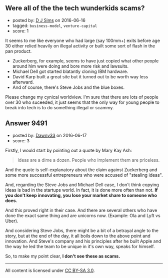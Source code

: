 ## Were all of the the tech wunderkids scams?

- posted by: [D J Sims](https://stackexchange.com/users/7242000/d-j-sims) on 2016-06-16
- tagged: `business-model`, `venture-capital`
- score: 1

It seems to me like everyone who had large (say 100mm+) exits before age 30 either relied heavily on illegal activity or built some sort of flash in the pan product.

 - Zuckerberg, for example, seems to have just copied what other people around him were doing and bore more risk and lawsuits.
 - Michael Dell got started blatantly cloning IBM hardware.
 - David Karp built a great site but it turned out to be worth way less afterward. 
 - And of course, there's Steve Jobs and the blue boxes.

Please change my cynical worldview. I'm sure that there are lots of people over 30 who suceeded, it just seems that the only way for young people to break into tech is to do something illegal or scammy.


## Answer 9491

- posted by: [Dawny33](https://stackexchange.com/users/6444670/dawny33) on 2016-06-17
- score: 3

Firstly, I would start by pointing out a quote by Mary Kay Ash:

> Ideas are a dime a dozen. People who implement them are priceless.

And the quote is self-explanatory about the claim against Zuckerberg and some more successful entrepreneurs who were accused of "stealing ideas".

And, regarding the Steve Jobs and Michael Dell case, I don't think copying ideas is bad in the startups world. In fact, it is done more often than not. **If you don't keep innovating, you lose your market share to someone who does.**

And this proved right in their case. And there are several others who have done the exact same thing and are unicorns now. (Example: Ola and Lyft vs Uber).

And considering Steve Jobs, there might be a bit of a betrayal angle to the story, but at the end of the day, it all boils down to the above point and innovation.
And Steve's company and his principles after he built Apple and the way he led the team to be unique in it's own way, speaks for himself.

So, to make my point clear, **I don't see these as scams.**



---

All content is licensed under [CC BY-SA 3.0](https://creativecommons.org/licenses/by-sa/3.0/).
